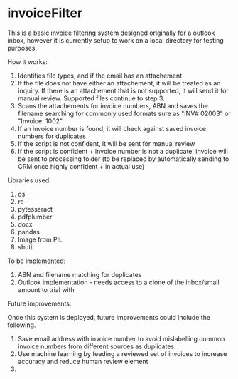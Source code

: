 # invoiceFilter

This is a basic invoice filtering system designed originally for a outlook inbox, however it is currently setup to work on a local directory for testing purposes.

How it works:

1. Identifies file types, and if the email has an attachement
2. If the file does not have either an attachement, it will be treated as an inquiry. If there is an attachement that is not supported, it will send it for manual review. Supported files continue to step 3.
3. Scans the attachements for invoice numbers, ABN and saves the filename searching for commonly used formats sure as "INV# 02003" or "Invoice: 1002"
4. If an invoice number is found, it will check against saved invoice numbers for duplicates
5. If the script is not confident, it will be sent for manual review
6. If the script is confident + invoice number is not a duplicate, invoice will be sent to processing folder (to be replaced by automatically sending to CRM once highly confident + in actual use)

Libraries used:
1. os
2. re
3. pytesseract
4. pdfplumber
5. docx
6. pandas
7. Image from PIL 
8. shutil

To be implemented:

1. ABN and filename matching for duplicates
2. Outlook implementation - needs access to a clone of the inbox/small amount to trial with

Future improvements:

Once this system is deployed, future improvements could include the following. 

1. Save email address with invoice number to avoid mislabelling common invoice numbers from different sources as duplicates.
2. Use machine learning by feeding a reviewed set of invoices to increase accuracy and reduce human review element
3. 
